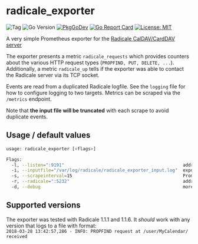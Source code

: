 # radicale_exporter

![Tag](https://img.shields.io/github/v/tag/danielb42/radicale_exporter)
![Go Version](https://img.shields.io/github/go-mod/go-version/danielb42/radicale_exporter)
[![PkgGoDev](https://pkg.go.dev/badge/github.com/danielb42/radicale_exporter)](https://pkg.go.dev/github.com/danielb42/radicale_exporter)
[![Go Report Card](https://goreportcard.com/badge/github.com/danielb42/radicale_exporter)](https://goreportcard.com/report/github.com/danielb42/radicale_exporter)
[![License: MIT](https://img.shields.io/badge/License-MIT-green.svg)](https://opensource.org/licenses/MIT)

A very simple Prometheus exporter for the [Radicale CalDAV/CardDAV server](http://radicale.org)

The exporter presents a metric `radicale_requests` which provides counters about the various HTTP request types (`PROPFIND, PUT, DELETE, ...`). Additionally, a metric `radicale_up` tells if the exporter was able to contact the Radicale server via its TCP socket.

Events are read from a duplicated Radicale logfile. See the `logging` file for how to configure logging to two targets. Metrics can be scraped via the `/metrics` endpoint. 

Note that **the input file will be truncated** with each scrape to avoid duplicate events.

## Usage / default values

```bash
usage: radicale_exporter [<flags>]

Flags:
  -l, --listen=":9191"                                             address:port to serve /metrics on
  -i, --inputfile="/var/log/radicale/radicale_exporter_input.log"  exporter input file (truncated!)
  -s, --scrapeinterval=15                                          Prometheus scrape interval
  -r, --radicale=":5232"                                           address:port to contact Radicale on
  -d, --debug                                                      more output and skip TCP socket check
```

## Supported versions

The exporter was tested with Radicale 1.1.1 and 1.1.6. It *should* work with any version that logs to a file with format:  
`2018-03-28 13:42:57,286 - INFO: PROPFIND request at /user/MyCalendar/ received`
